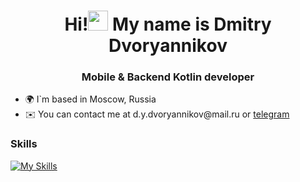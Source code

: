 <h1 align="center">Hi!<img src="https://github.com/blackcater/blackcater/raw/main/images/Hi.gif" height="32"/> My name is Dmitry Dvoryannikov</h1>
<h3 align="center">Mobile & Backend Kotlin developer</h3>
<ul>
  <li>🌍 I`m based in Moscow, Russia</li>
  <li>✉️ You can contact me at d.y.dvoryannikov@mail.ru or <a href="https://t.me/ItzEphir">telegram</a></li>
</ul>

<h3>Skills</h3>

[![My Skills](https://skillicons.dev/icons?i=kotlin,java,swift,cpp,py,ktor,docker,androidstudio&theme=dark)](https://skillicons.dev)
